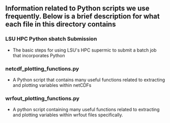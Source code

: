 ## Information related to Python scripts we use frequently.  Below is a brief description for what each file in this directory contains
### LSU HPC Python sbatch Submission
* The basic steps for using LSU's HPC supermic to submit a batch job that incorporates Python

### netcdf_plotting_functions.py
* A Python script that contains many useful functions related to extracting and plotting variables within netCDFs
### wrfout_plotting_functions.py
* A python script containing many useful functions related to extracting and plotting variables within wrfout files specifically.


